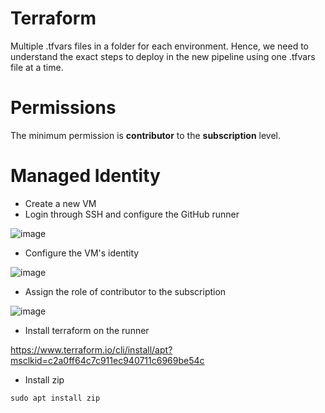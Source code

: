# Terraform
Multiple .tfvars files in a folder for each environment. Hence, we need to understand the exact steps to deploy in the new pipeline using one .tfvars file at a time.

# Permissions
The minimum permission is **contributor** to the **subscription** level.

# Managed Identity
- Create a new VM
- Login through SSH and configure the GitHub runner

![image](https://user-images.githubusercontent.com/25728713/165964912-4e2d1382-d287-4c81-b128-a7941bf78ed8.png)

- Configure the VM's identity

![image](https://user-images.githubusercontent.com/25728713/165964171-bdfe9fee-3dbb-4ad9-aaaa-93a60eec2834.png)

- Assign the role of contributor to the subscription

![image](https://user-images.githubusercontent.com/25728713/165971121-b6939c4a-7801-4033-8876-2881b73b2023.png)

- Install terraform on the runner

https://www.terraform.io/cli/install/apt?msclkid=c2a0ff64c7c911ec940711c6969be54c

- Install zip

```
sudo apt install zip
```

